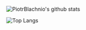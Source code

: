 ![PiotrBlachnio's github stats](https://github-readme-stats.vercel.app/api?username=PiotrBlachnio&show_icons=true&theme=algolia&count_private=true&hide=stars)

![Top Langs](https://github-readme-stats.vercel.app/api/top-langs/?username=PiotrBlachnio&hide=vue,css,javascript,html)
